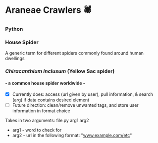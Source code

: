 # Araneae Crawlers :spider:
### Python

### House Spider

A generic term for different spiders commonly found around human 
dwellings

### _Chiracanthium inclusum_ (Yellow Sac spider)
####   - a common house spider worldwide -
- [x] Currently does: access (url given by user), pull information, & 
search 
(arg) if data contains desired element
- [ ] Future direction: clean/remove unwanted tags, and store user 
information in format choice

Takes in two arguments: file.py arg1 arg2
* arg1 - word to check for
* arg2 - url in the following format: "www.example.com/etc"

###
####
